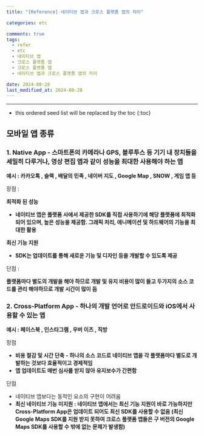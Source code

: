 ```yaml
---
title: "[Reference] 네이티브 앱과 크로스 플랫폼 앱의 차이"

categories: etc

comments: true
tags:
  - refer
  - etc
  - 네이티브 앱
  - 크로스 플랫폼 앱
  - 크로스 플랫폼 앱
  - 네이티브 앱과 크로스 플랫폼 앱의 차이

date: 2024-08-28
last_modified_at: 2024-08-28
---
```


---

<!-- prettier-ignore -->
* this ordered seed list will be replaced by the toc 
{:toc}

## 모바일 앱 종류

### 1. **Native App** - **스마트폰의 카메라나 GPS, 블루투스 등 기기 내 장치들을 세밀히 다루거나, 영상 편집 앱과 같이 성능을 최대한 사용해야 하는 앱**

**예시 : 카카오톡 , 슬랙 , 배달의 민족 , 네이버 지도 , Google Map , SNOW , 게임 앱 등**

장점 :

**최적화 된 성능**

- **네이티브 앱은 플랫폼 사에서 제공한 SDK를 직접 사용하기에 해당 플랫폼에 최적화되어 있으며, 높은 성능을 제공함. 그래픽 처리, 애니메이션 및 하드웨어의 기능을 최대한 활용**

**최신 기능 지원**

- **SDK는 업데이트를 통해 새로운 기능 및 디자인 등을 개발할 수 있도록 제공**

단점 :

**플랫폼마다 별도의 개발을 해야 하므로 개발 및 유지 비용이 많이 들고 두가지의 소스 코드를 관리 해야하므로 개발 시간이 많이 듬**

### 2. **Cross-Platform App - 하나의 개발 언어로 안드로이드와 iOS에서 사용할 수 있는 앱**

**예시 : 페이스북 , 인스타그램 , 우버 이츠 , 직방**

장점

- **비용 절감 및 시간 단축 - 하나의 소스 코드로 네이티브 앱을 각 플랫폼마다 별도로 개발하는 것보다 효율적이고 경제적임**
- **앱 업데이트도 매번 심사를 받지 않아 유지보수가 간편함**

단점

- 네이티브 앱보다는 동적인 요소의 구현이 어려움
- **최신 네이티브 기능 미지원 : 네이티브 앱에서는 최신 기능 지원이 바로 가능하지만 Cross-Platform App은 업데이트 되어도 최신 SDK를 사용할 수 없음 (최신 Google Maps SDK를 지원 받지 못하여 크로스 플랫폼 앱들은 구 버전의 Google Maps SDK를 사용할 수 밖에 없는 문제가 발생함)**
